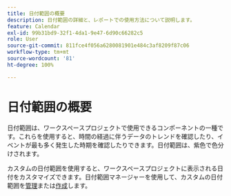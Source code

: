```yaml
---
title: 日付範囲の概要
description: 日付範囲の詳細と、レポートでの使用方法について説明します。
feature: Calendar
exl-id: 99b31bd9-32f1-4da1-9e47-6d90c66282c5
role: User
source-git-commit: 811fce4f056a6280081901e484c3af8209f87c06
workflow-type: tm+mt
source-wordcount: '81'
ht-degree: 100%

---
```


# 日付範囲の概要

日付範囲は、ワークスペースプロジェクトで使用できるコンポーネントの一種です。これらを使用すると、時間の経過に伴うデータのトレンドを確認したり、イベントが最も多く発生した時期を確認したりできます。日付範囲は、紫色で色分けされます。

カスタムの日付範囲を使用すると、ワークスペースプロジェクトに表示される日付をカスタマイズできます。日付範囲マネージャーを使用して、カスタムの日付範囲を[管理](manage.md)または[作成](create.md)します。
